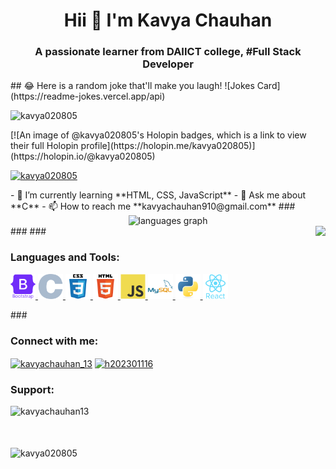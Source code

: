 <h1 align="center">Hii 👋 I'm Kavya Chauhan</h1> <h3 align="center">A passionate learner from DAIICT college, #Full Stack Developer</h3> ## 😂 Here is a random joke that'll make you laugh! ![Jokes Card](https://readme-jokes.vercel.app/api) <p align="left"> <img src="https://komarev.com/ghpvc/?username=kavya020805&label=Profile%20views&color=0e75b6&style=flat" alt="kavya020805" /> </p> [![An image of @kavya020805's Holopin badges, which is a link to view their full Holopin profile](https://holopin.me/kavya020805)](https://holopin.io/@kavya020805) <p align="left"> <a href="https://github.com/ryo-ma/github-profile-trophy"><img src="https://github-profile-trophy.vercel.app/?username=kavya020805" alt="kavya020805" /></a> </p> - 🌱 I’m currently learning **HTML, CSS, JavaScript** - 💬 Ask me about **C** - 📫 How to reach me **kavyachauhan910@gmail.com** ### <div align="center"> <img src="https://github-readme-stats.vercel.app/api/top-langs?username=maurodesouza&locale=en&hide_title=false&layout=compact&card_width=320&langs_count=5&theme=dracula&hide_border=false" height="150" alt="languages graph" /> </div> ### <img align="right" height="280" src="https://i.pinimg.com/originals/2a/53/65/2a53651a35816f499270d8275fd5318f.gif"/> ### <h3 align="left">Languages and Tools:</h3> <p align="left"> <a href="https://getbootstrap.com" target="_blank" rel="noreferrer"> <img src="https://raw.githubusercontent.com/devicons/devicon/master/icons/bootstrap/bootstrap-plain-wordmark.svg" alt="bootstrap" width="40" height="40"/> </a> <a href="https://www.cprogramming.com/" target="_blank" rel="noreferrer"> <img src="https://raw.githubusercontent.com/devicons/devicon/master/icons/c/c-original.svg" alt="c" width="40" height="40"/> </a> <a href="https://www.w3schools.com/css/" target="_blank" rel="noreferrer"> <img src="https://raw.githubusercontent.com/devicons/devicon/master/icons/css3/css3-original-wordmark.svg" alt="css3" width="40" height="40"/> </a> <a href="https://www.w3.org/html/" target="_blank" rel="noreferrer"> <img src="https://raw.githubusercontent.com/devicons/devicon/master/icons/html5/html5-original-wordmark.svg" alt="html5" width="40" height="40"/> </a> <a href="https://developer.mozilla.org/en-US/docs/Web/JavaScript" target="_blank" rel="noreferrer"> <img src="https://raw.githubusercontent.com/devicons/devicon/master/icons/javascript/javascript-original.svg" alt="javascript" width="40" height="40"/> </a> <a href="https://www.mysql.com/" target="_blank" rel="noreferrer"> <img src="https://raw.githubusercontent.com/devicons/devicon/master/icons/mysql/mysql-original-wordmark.svg" alt="mysql" width="40" height="40"/> </a> <a href="https://www.python.org" target="_blank" rel="noreferrer"> <img src="https://raw.githubusercontent.com/devicons/devicon/master/icons/python/python-original.svg" alt="python" width="40" height="40"/> </a> <a href="https://reactjs.org/" target="_blank" rel="noreferrer"> <img src="https://raw.githubusercontent.com/devicons/devicon/master/icons/react/react-original-wordmark.svg" alt="react" width="40" height="40"/> </a> </p> ### <h3 align="left">Connect with me:</h3> <p align="left"> <a href="https://instagram.com/kavyachauhan_13" target="blank"><img align="center" src="https://raw.githubusercontent.com/rahuldkjain/github-profile-readme-generator/master/src/images/icons/Social/instagram.svg" alt="kavyachauhan_13" height="30" width="40" /></a> <a href="https://www.hackerrank.com/h202301116" target="blank"><img align="center" src="https://raw.githubusercontent.com/rahuldkjain/github-profile-readme-generator/master/src/images/icons/Social/hackerrank.svg" alt="h202301116" height="30" width="40" /></a> </p> <h3 align="left">Support:</h3> <p><a href="https://www.buymeacoffee.com/kavyachauhan13"> <img align="left" src="https://cdn.buymeacoffee.com/buttons/v2/default-yellow.png" height="50" width="210" alt="kavyachauhan13" /></a></p><br><br> <br> <p><img align="center" src="https://github-readme-streak-stats.herokuapp.com/?user=kavya020805&" alt="kavya020805" /></p> <br clear="both">
